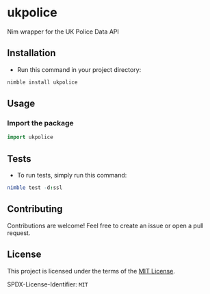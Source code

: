 # ukpolice

Nim wrapper for the UK Police Data API

## Installation

- Run this command in your project directory:

```bash
nimble install ukpolice
```

## Usage

### Import the package

```nim
import ukpolice
```

## Tests

- To run tests, simply run this command:

```nim
nimble test -d:ssl
```

## Contributing

Contributions are welcome! Feel free to create an issue or open a pull request.

## License

This project is licensed under the terms of the [MIT License](https://opensource.org/licenses/MIT).

SPDX-License-Identifier: `MIT`
